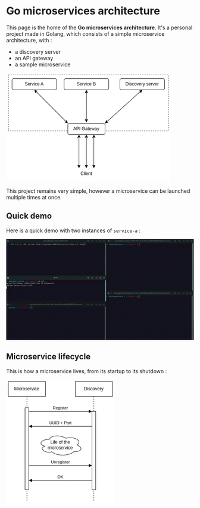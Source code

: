 # Go microservices architecture

This page is the home of the **Go microservices architecture**. It's a personal project made in Golang, which consists of a simple microservice architecture, with :

* a discovery server
* an API gateway
* a sample microservice

![architecture-microservices](images/microservices.png)

This project remains very simple, however a microservice can be launched multiple times at once.

## Quick demo

Here is a quick demo with two instances of `service-a` :

![Demo](images/demo.gif)

## Microservice lifecycle

This is how a microservice lives, from its startup to its shutdown :

![lifecycle](images/lifecycle.png)

